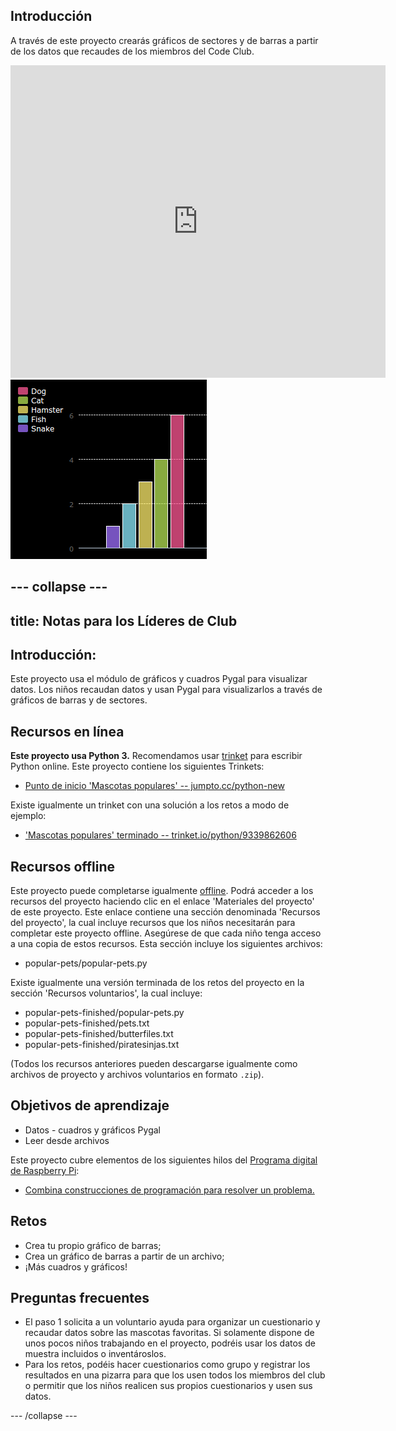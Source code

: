 ## Introducción

A través de este proyecto crearás gráficos de sectores y de barras a partir de los datos que recaudes de los miembros del Code Club.  

<div class="trinket">
  <iframe src="https://trinket.io/embed/python/70d24d92b8?outputOnly=true&start=result" width="600" height="500" frameborder="0" marginwidth="0" marginheight="0" allowfullscreen>
  </iframe>
  <img src="images/pets-finished.png">
</div>

--- collapse ---
---
title: Notas para los Líderes de Club
---

## Introducción:
Este proyecto usa el módulo de gráficos y cuadros Pygal para visualizar datos. Los niños recaudan datos y usan Pygal para visualizarlos a través de gráficos de barras y de sectores.  

## Recursos en línea

__Este proyecto usa Python 3.__ Recomendamos usar [trinket](https://trinket.io/) para escribir Python online. Este proyecto contiene los siguientes Trinkets:

+ [Punto de inicio 'Mascotas populares' -- jumpto.cc/python-new](http://jumpto.cc/python-new)

Existe igualmente un trinket con una solución a los retos a modo de ejemplo:

+ ['Mascotas populares' terminado -- trinket.io/python/9339862606](https://trinket.io/python/9339862606)

## Recursos offline
Este proyecto puede completarse igualmente [offline](https://www.codeclubprojects.org/en-GB/resources/python-working-offline/). Podrá acceder a los recursos del proyecto haciendo clic en el enlace 'Materiales del proyecto' de este proyecto. Este enlace contiene una sección denominada 'Recursos del proyecto', la cual incluye recursos que los niños necesitarán para completar este proyecto offline. Asegúrese de que cada niño tenga acceso a una copia de estos recursos. Esta sección incluye los siguientes archivos:

+ popular-pets/popular-pets.py

Existe igualmente una versión terminada de los retos del proyecto en la sección 'Recursos voluntarios', la cual incluye:

+ popular-pets-finished/popular-pets.py
+ popular-pets-finished/pets.txt
+ popular-pets-finished/butterfiles.txt
+ popular-pets-finished/piratesinjas.txt

(Todos los recursos anteriores pueden descargarse igualmente como archivos de proyecto y archivos voluntarios en formato `.zip`).

## Objetivos de aprendizaje
+ Datos - cuadros y gráficos Pygal
+ Leer desde archivos

Este proyecto cubre elementos de los siguientes hilos del [Programa digital de Raspberry Pi](http://rpf.io/curriculum):

+ [Combina construcciones de programación para resolver un problema.](https://www.raspberrypi.org/curriculum/programming/builder)

## Retos
+ Crea tu propio gráfico de barras;
+ Crea un gráfico de barras a partir de un archivo;
+ ¡Más cuadros y gráficos!

## Preguntas frecuentes
+ El paso 1 solicita a un voluntario ayuda para organizar un cuestionario y recaudar datos sobre las mascotas favoritas. Si solamente dispone de unos pocos niños trabajando en el proyecto, podréis usar los datos de muestra incluidos o inventároslos. 
+ Para los retos, podéis hacer cuestionarios como grupo y registrar los resultados en una pizarra para que los usen todos los miembros del club o permitir que los niños realicen sus propios cuestionarios y usen sus datos. 



--- /collapse ---